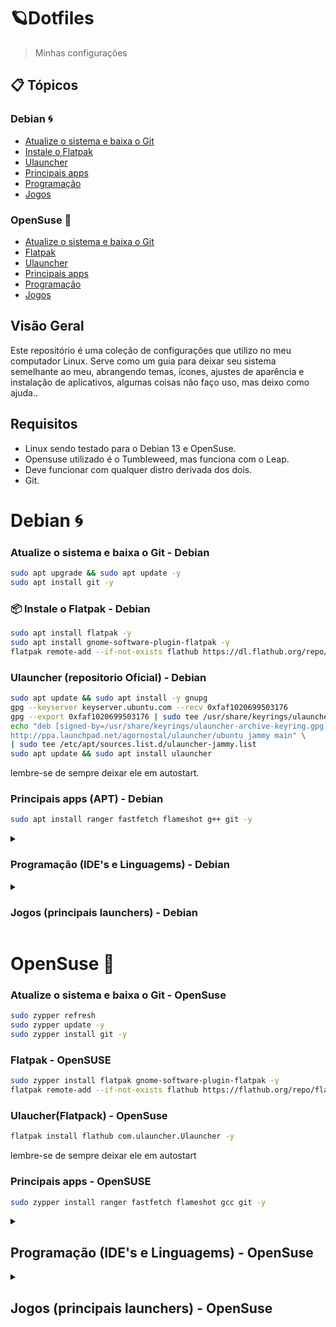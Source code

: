 # 🪐Dotfiles

> Minhas configurações

## 📋 Tópicos
### Debian 🌀
- [Atualize o sistema e baixa o Git](#atualize-o-sistema-e-baixa-o-git---debian)
- [Instale o Flatpak](#instale-o-flatpak---debian)
- [Ulauncher](#ulauncher-repositorio-oficial---debian)
- [Principais apps](#principais-apps-apt---debian)
- [Programação](#programação-ides-e-linguagems---debian)
- [Jogos](#jogos-principais-launchers---debian)

<div></div>

### OpenSuse 🦎
- [Atualize o sistema e baixa o Git](#atualize-o-sistema-e-baixa-o-git---opensuse)
- [Flatpak](#flatpak---opensuse)
- [Ulauncher](#ulaucherflatpack---opensuse)
- [Principais apps](#principais-apps---opensuse)
- [Programação](#programação-ides-e-linguagems---opensuse)
- [Jogos](#jogos-principais-launchers---opensuse)


## Visão Geral 

Este repositório é uma coleção de configurações que utilizo no meu computador Linux. Serve como um guia para deixar seu sistema semelhante ao meu, abrangendo temas, ícones, ajustes de aparência e instalação de aplicativos, algumas coisas não faço uso, mas deixo como ajuda..

## Requisitos

  - Linux sendo testado para o Debian 13 e OpenSuse.
  - Opensuse utilizado é o Tumbleweed, mas funciona com o Leap. 
  - Deve funcionar com qualquer distro derivada dos dois.
  - Git.

# Debian 🌀

### Atualize o sistema e baixa o Git - Debian
```bash
sudo apt upgrade && sudo apt update -y 
sudo apt install git -y
```

### 📦 Instale o Flatpak - Debian
```bash
sudo apt install flatpak -y
sudo apt install gnome-software-plugin-flatpak -y
flatpak remote-add --if-not-exists flathub https://dl.flathub.org/repo/flathub.flatpakrepo
```

### Ulauncher (repositorio Oficial) - Debian
```bash
sudo apt update && sudo apt install -y gnupg
gpg --keyserver keyserver.ubuntu.com --recv 0xfaf1020699503176
gpg --export 0xfaf1020699503176 | sudo tee /usr/share/keyrings/ulauncher-archive-keyring.gpg > /dev/null
echo "deb [signed-by=/usr/share/keyrings/ulauncher-archive-keyring.gpg] \
http://ppa.launchpad.net/agornostal/ulauncher/ubuntu jammy main" \
| sudo tee /etc/apt/sources.list.d/ulauncher-jammy.list
sudo apt update && sudo apt install ulauncher
```
lembre-se de sempre deixar ele em autostart.

### Principais apps (APT) - Debian
```bash
sudo apt install ranger fastfetch flameshot g++ git -y
```


<details> <summary> <h3> Programação (IDE's e Linguagems) - Debian  </summary>
    
  ### Vscode (repositorio Oficial)
  ```bash
      sudo apt install wget gpg -y
      wget -qO- https://packages.microsoft.com/keys/microsoft.asc | gpg --dearmor > packages.microsoft.gpg
      sudo install -o root -g root -m 644 packages.microsoft.gpg /usr/share/keyrings/
      sudo sh -c 'echo "deb [arch=amd64 signed-by=/usr/share/keyrings/packages.microsoft.gpg] \
      https://packages.microsoft.com/repos/code stable main" > /etc/apt/sources.list.d/vscode.list'
      rm -f packages.microsoft.gpg
      sudo apt update
      sudo apt install code -y
  ```
  ## Vscode (Extensões)
  ```bash
  code --install-extension ms-vscode.cpptools
  code --install-extension ms-vscode.cpptools-extension-pack
  code --install-extension franneck94.c-cpp-runner
  code --install-extension ms-vscode.cmake-tools
  code --install-extension ecmel.vscode-html-css
  code --install-extension ritwickdey.liveserver
  code --install-extension enkia.tokyo-night
  code --install-extension bmewburn.vscode-intelephense-clie  
  code --disable-extension GitHub.copilot
  code --disable-extension @builtin php
  ```

  ### Java (OpenJDK completo)
   ```bash
   sudo apt install default-jdk -y
   ```
  ### Python 
  ```bash
  sudo apt install python3 python3-pip python3-venv python3-dev build-essential -y
  ```
  ### C/C++ 
  ```bash
  sudo apt install build-essential gdb -y
  ```
  ### PHP (LAMP)
  ```bash
  sudo apt install apache2 mariadb-server php libapache2-mod-php php-mysql -y
  sudo systemctl enable apache2 mariadb
  sudo systemctl start apache2 mariadb
  sudo chmod 777 /var/www/html

  ```
  ### PostgreSQL 
  ```bash
  sudo apt install postgresql -y 
  ```

  ### Geany (IDE)
  ```bash
  sudo apt install geany -y
  ```

  ### Micro (Text Editor)
  sudo apt install micro -y

  ### Todas.
   ```bash
   sudo apt install -y wget gpg
   wget -qO- https://packages.microsoft.com/keys/microsoft.asc | gpg --dearmor > packages.microsoft.gpg
   sudo install -o root -g root -m 644 packages.microsoft.gpg /usr/share/keyrings/
   sudo sh -c 'echo "deb [arch=amd64 signed-by=/usr/share/keyrings/packages.microsoft.gpg] \
   https://packages.microsoft.com/repos/code stable main" > /etc/apt/sources.list.d/vscode.list'
   rm -f packages.microsoft.gpg
   sudo apt update
   sudo apt install -y code default-jdk python3 python3-pip python3-venv python3-dev build-essential gdb apache2 mariadb-server php libapache2-mod-php php-mysql postgresql geany micro
   sudo systemctl enable --now apache2 mariadb
   sudo chmod 777 /var/www/html
  ```
</details>

<details> <summary> <h3> Jogos (principais launchers) - Debian </summary>

  ### Steam (ativa os repositorios non-free e baixa steam)
  ```bash
  sudo dpkg --add-architecture i386
  sudo apt update
  sudo apt install steam -y
  ```
  ### Heroic Laucher (epic games)
  ```bash
  flatpak install flathub com.heroicgameslauncher.hgl
  sudo reboot
  ```
  ### Minecraft (prism Launcher)
  ```bash
  flatpak install flathub org.prismlauncher.PrismLauncher
  ```
  ### Roblox (Sober)
  ```bash
  flatpak install flathub org.vinegarhq.Sober
  ```
</details>


# OpenSuse 🦎 

### Atualize o sistema e baixa o Git - OpenSuse
```bash
sudo zypper refresh
sudo zypper update -y
sudo zypper install git -y
```

### Flatpak - OpenSUSE
```bash
sudo zypper install flatpak gnome-software-plugin-flatpak -y
flatpak remote-add --if-not-exists flathub https://flathub.org/repo/flathub.flatpakrepo
```
### Ulaucher(Flatpack) - OpenSuse
```bash
flatpak install flathub com.ulauncher.Ulauncher -y
```
lembre-se de sempre deixar ele em autostart

### Principais apps - OpenSUSE
```bash
sudo zypper install ranger fastfetch flameshot gcc git -y
```

<details> <summary> <h2> Programação (IDE's e Linguagems) - OpenSuse </summary> 


### Vscode - OpenSuse
```bash
zypper ar -cf https://download.opensuse.org/repositories/devel:/tools:/ide:/vscode/openSUSE_Tumbleweed devel_tools_ide_vscode
zypper in code
```

## Vscode (Extensões)
```bash
code --install-extension ms-vscode.cpptools
code --install-extension ms-vscode.cpptools-extension-pack
code --install-extension franneck94.c-cpp-runner
code --install-extension ms-vscode.cmake-tools
code --install-extension ecmel.vscode-html-css
code --install-extension ritwickdey.liveserver
code --install-extension enkia.tokyo-night
code --install-extension bmewburn.vscode-intelephense-clie  
code --disable-extension GitHub.copilot
code --disable-extension @builtin php
```
### Java
```bash
sudo zypper install java-17-openjdk -y
```

### Python
```bash
sudo zypper install python3 python3-pip python3-venv python3-devel gcc make -y
```

### C/C++
```bash
sudo zypper install gcc gcc-c++ gdb make -y
```

### PHP (LAMP)
```bash
sudo zypper install apache2 mariadb mariadb-tools php7 php7-mysql apache2-mod_php7 -y
sudo systemctl enable apache2
sudo systemctl start apache2
sudo systemctl enable mariadb
sudo systemctl start mariadb
sudo chmod 777 /srv/www/htdocs
```

### PostgreSQL
```bash
sudo zypper install postgresql-server postgresql-contrib -y
sudo systemctl enable postgresql
sudo systemctl start postgresql
```

### Geany
```bash
sudo zypper install geany -y
```

### Micro
```bash
sudo zypper install micro -y
```

### Todas
```bash
zypper ar -cf https://download.opensuse.org/repositories/devel:/tools:/ide:/vscode/openSUSE_Tumbleweed devel_tools_ide_vscode
zypper in code
code --install-extension ms-vscode.cpptools
code --install-extension ms-vscode.cpptools-extension-pack
code --install-extension franneck94.c-cpp-runner
code --install-extension ms-vscode.cmake-tools
code --install-extension ecmel.vscode-html-css
code --install-extension ritwickdey.liveserver
code --install-extension enkia.tokyo-night
code --install-extension bmewburn.vscode-intelephense-clie
code --disable-extension GitHub.copilot
code --disable-extension @builtin php
sudo zypper install -y java-17-openjdk python3 python3-pip python3-venv python3-devel gcc gcc-c++ gdb make apache2 mariadb mariadb-tools php7 php7-mysql apache2-mod_php7 postgresql-server postgresql-contrib geany micro-editor
sudo systemctl enable --now apache2
sudo systemctl enable --now mariadb
sudo systemctl enable --now postgresql
sudo chmod 777 /srv/www/htdocs

```
</details>

<details>
  <summary> <h2> Jogos (principais launchers) - OpenSuse </h2> </summary>

### Steam
```bash
sudo zypper install steam -y
```

### Heroic Launcher
```bash
flatpak install flathub com.heroicgameslauncher.hgl -y
sudo reboot
```

### Minecraft (Prism Launcher)
```bash
flatpak install flathub org.prismlauncher.PrismLauncher -y
```

### Roblox (Sober)
```bash
flatpak install flathub org.vinegarhq.Sober -y
</details>
